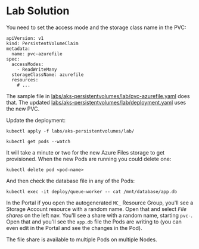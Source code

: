 # Lab Solution

You need to set the access mode and the storage class name in the PVC:

```
apiVersion: v1
kind: PersistentVolumeClaim
metadata:
  name: pvc-azurefile
spec:
  accessModes:
    - ReadWriteMany
  storageClassName: azurefile
  resources:
    # ...
```

The sample file in [labs/aks-persistentvolumes/lab/pvc-azurefile.yaml](./lab/pvc-azurefile.yaml) does that. The updated [labs/aks-persistentvolumes/lab/deployment.yaml](./lab/deployment.yaml) uses the new PVC.

Update the deployment:

```
kubectl apply -f labs/aks-persistentvolumes/lab/

kubectl get pods --watch
```

It will take a minute or two for the new Azure Files storage to get provisioned. When the new Pods are running you could delete one:

```
kubectl delete pod <pod-name>
```

And then check the database file in any of the Pods:

```
kubectl exec -it deploy/queue-worker -- cat /mnt/database/app.db
```

In the Portal if you open the autogenerated `MC_` Resource Group, you'll see a Storage Account resource with a random name. Open that and select _File shares_ on the left nav. You'll see a share with a random name, starting `pvc-`. Open that and you'll see the `app.db` file the Pods are writing to (you can even edit in the Portal and see the changes in the Pod).

The file share is available to multiple Pods on multiple Nodes.